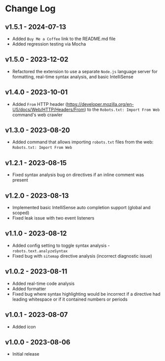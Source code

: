 # Change Log

## v1.5.1 - 2024-07-13

- Added `Buy Me a Coffee` link to the README.md file
- Added regression testing via Mocha

## v1.5.0 - 2023-12-02

- Refactored the extension to use a separate `Node.js` language server for formatting, real-time syntax analysis, and basic IntelliSense

## v1.4.0 - 2023-10-01

- Added `From` HTTP header (https://developer.mozilla.org/en-US/docs/Web/HTTP/Headers/From) to the `Robots.txt: Import From Web` command's web crawler

## v1.3.0 - 2023-08-20

- Added command that allows importing `robots.txt` files from the web: `Robots.txt: Import From Web`

## v1.2.1 - 2023-08-15

- Fixed syntax analysis bug on directives if an inline comment was present

## v1.2.0 - 2023-08-13

- Implemented basic IntelliSense auto completion support (global and scoped)
- Fixed leak issue with two event listeners

## v1.1.0 - 2023-08-12

- Added config setting to toggle syntax analysis - `robots.text.analyzeSyntax`
- Fixed bug with `sitemap` directive analysis (incorrect diagnostic issue)

## v1.0.2 - 2023-08-11

- Added real-time code analysis
- Added formatter
- Fixed bug where syntax highlighting would be incorrect if a directive had leading whitespace or if it contained numbers or periods

## v1.0.1 - 2023-08-07

- Added icon

## v1.0.0 - 2023-08-06

- Initial release
